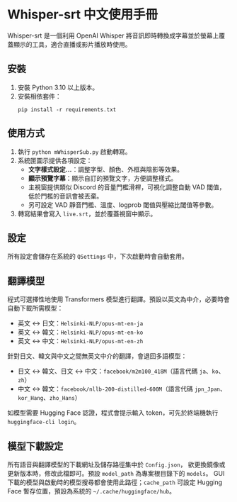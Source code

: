 # Whisper-srt 中文使用手冊

Whisper-srt 是一個利用 OpenAI Whisper 將音訊即時轉換成字幕並於螢幕上覆蓋顯示的工具，適合直播或影片播放時使用。

## 安裝
1. 安裝 Python 3.10 以上版本。
2. 安裝相依套件：
   ```
   pip install -r requirements.txt
   ```

## 使用方式
1. 執行 `python mWhisperSub.py` 啟動轉寫。
2. 系統匣圖示提供各項設定：
   - **文字樣式設定…**：調整字型、顏色、外框與陰影等效果。
   - **顯示預覽字幕**：顯示自訂的預覽文字，方便調整樣式。
   - 主視窗提供類似 Discord 的音量門檻滑桿，可視化調整自動 VAD 閾值，低於門檻的音訊會被丟棄。
   - 另可設定 VAD 靜音門檻、溫度、logprob 閾值與壓縮比閾值等參數。
3. 轉寫結果會寫入 `live.srt`，並於覆蓋視窗中顯示。

## 設定
所有設定會儲存在系統的 `QSettings` 中，下次啟動時會自動套用。

## 翻譯模型
程式可選擇性地使用 Transformers 模型進行翻譯。預設以英文為中介，必要時會自動下載所需模型：

- 英文 ↔ 日文：`Helsinki-NLP/opus-mt-en-ja`
- 英文 ↔ 韓文：`Helsinki-NLP/opus-mt-en-ko`
- 英文 ↔ 中文：`Helsinki-NLP/opus-mt-en-zh`

針對日文、韓文與中文之間無英文中介的翻譯，會退回多語模型：

- 日文 ↔ 韓文、日文 ↔ 中文：`facebook/m2m100_418M`（語言代碼 `ja`、`ko`、`zh`）
- 中文 ↔ 韓文：`facebook/nllb-200-distilled-600M`（語言代碼 `jpn_Jpan`、`kor_Hang`、`zho_Hans`）

如模型需要 Hugging Face 認證，程式會提示輸入 token，可先於終端機執行 `huggingface-cli login`。

## 模型下載設定
所有語音與翻譯模型的下載網址及儲存路徑集中於 `Config.json`，
欲更換鏡像或更新版本時，修改此檔即可。預設 `model_path` 為專案根目錄下的 `models`。
GUI 下載的模型與啟動時的模型搜尋都會使用此路徑；`cache_path` 可設定 Hugging Face 暫存位置，預設為系統的 `~/.cache/huggingface/hub`。

